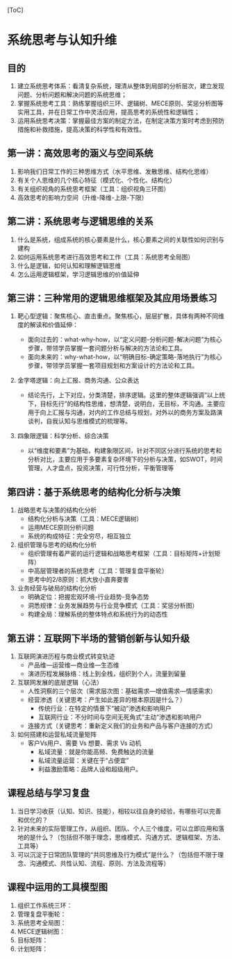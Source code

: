 [ToC]

# 系统思考与认知升维

## 目的
1. 建立系统思考体系：看清复杂系统，理清从整体到局部的分析层次，建立发现问题、分析问题和解决问题的系统思维；
2. 掌握系统思考工具：熟练掌握组织三环、逻辑树、MECE原则、奖惩分析图等实用工具，并在日常工作中灵活应用，提高思考的系统性和逻辑性；
3. 运用系统思考决策：掌握最佳方案的制定方法，在制定决策方案时考虑到预防措施和补救措施，提高决策的科学性和有效性。

## 第一讲：高效思考的涵义与空间系统
1. 影响我们日常工作的三种思维方式（水平思维、发散思维、结构化思维）
2. 有关个人思维的几个核心特征（模式化、个性化、结构化）
3. 有关组织视角的系统思考框架（工具：组织视角三环图）
4. 高效思考的影响力空间（升维-降维-上限-下限）

## 第二讲：系统思考与逻辑思维的关系
1. 什么是系统，组成系统的核心要素是什么，核心要素之间的关联性如何识别与建构
2. 如何运用系统思考进行高效思考和工作（工具：系统思考全局图）
3. 什么是逻辑，如何认知和理解逻辑思维
4. 怎么运用逻辑框架，学习逻辑思维的价值延伸

## 第三讲：三种常用的逻辑思维框架及其应用场景练习
1. 靶心型逻辑：聚焦核心、直击重点。聚焦核心，层层扩散，具体有两种不同维度的解读和价值延伸：
   + 面向过去的：what-why-how，以“定义问题-分析问题-解决问题”为核心步骤，带领学员掌握一套问题分析与解决的方法论和工具。 
   + 面向未来的：why-what-how，以“明确目标-确定策略-落地执行”为核心步骤，带领学员掌握一套项目规划和方案设计的方法论和工具。

2. 金字塔逻辑：向上汇报、商务沟通、公众表达 
   + 结论先行，上下对应，分类清楚，排序逻辑。这里的整体逻辑强调“以上统下，目标先行”的结构性思维，想清楚，说明白，无目标，不沟通。主要应用于向上汇报与沟通，对内的工作总结与规划，对外以的商务方案及路演谈判，自我认知与思维模式的梳理等。

3. 四象限逻辑：科学分析、综合决策
   + 以“维度和要素”为基础，构建象限区间，针对不同区分进行系统的思考和分析对比，主要应用于多要素复杂环境下的分析与决策，如SWOT，时间管理，人才盘点，投资决策，可行性分析，平衡管理等

## 第四讲：基于系统思考的结构化分析与决策
1. 战略思考与决策的结构化分析
    + 结构化分析与决策（工具：MECE逻辑树） 
    + 运用MECE原则分析问题 
    + 系统的构成特征：完全穷尽，相互独立
2. 组织管理与思考的结构化分析
    + 组织管理有着严密的运行逻辑和战略思考框架（工具：目标矩阵+计划矩阵）
    + 中高层管理者的系统思考（工具：管理复盘平衡轮） 
    + 思考中的2/8原则：抓大放小直奔要害
3. 业务经营与破局的结构化分析
    + 明确定位：把握宏观环境-行业趋势-竞争态势 
    + 洞悉规律：业务发展趋势与行业竞争模式（工具：奖惩分析图） 
    + 构建全局：理解系统的整体特点和系统行为的动态性

## 第五讲：互联网下半场的营销创新与认知升级
1. 互联网演进历程与商业模式转变轨迹
   + 产品维—运营维—商业维—生态维
   + 演进历程发展脉络：线上到全栈，组织到个人，流量到留量
2. 互联网发展的底层逻辑（心法）
   + 人性洞察的三个层次（需求层次图：基础需求—增值需求—情感需求）
   + 经营渗透（关键思考：产生如此差异的根本原因是什么？）
     + 传统行业：在特定的情景下“被动”渗透和影响用户
     + 互联网行业：不分时间与空间无死角式“主动”渗透和影响用户
   + 连接方式（关键思考：重新定义我们的业务和产品与客户连接的方式）
3. 如何搭建和运营私域流量矩阵
    + 客户Vs用户、需要 Vs 想要、需求 Vs 动机
      + 私域流量：就是你能高频、免费触达的流量
      + 私域流量运营：关键在于“占便宜”
      + 利益激励策略：品牌人设和超级用户。

## 课程总结与学习复盘
1. 当日学习收获（认知、知识、技能），相较以往自身的经验，有哪些可以完善和优化的？
2. 针对未来的实际管理工作，从组织、团队、个人三个维度，可以立即应用和落地的是什么？（包括但不限于理念，思维模式、沟通方式、逻辑框架、方法、工具等）
3. 可以沉淀于日常团队管理的“共同思维及行为模式”是什么？（包括但不限于理念、沟通模式、共性认知、流程、原则、方法及流程等）

## 课程中运用的工具模型图
1. 组织工作系统三环： 
2. 管理复盘平衡轮： 
3. 系统思考全局图： 
4. MECE逻辑树图： 
5. 目标矩阵： 
6. 计划矩阵：
